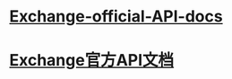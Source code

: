 # [Exchange-official-API-docs](https://github.com/dramaH/api/blob/master/api/us_en/api_doc_en.md)

# [Exchange官方API文档](https://github.com/dramaH/api/blob/master/api/zh_cn/api_doc_cn.md)
